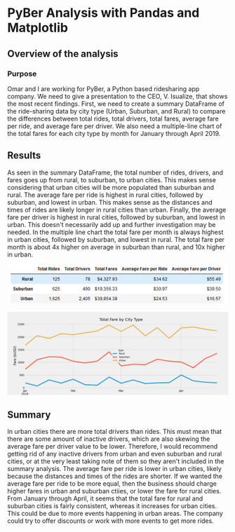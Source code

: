# PyBer Analysis with Pandas and Matplotlib

## Overview of the analysis

### Purpose

Omar and I are working for PyBer, a Python based ridesharing app company. We need to give a presentation to the CEO, V. Isualize, that shows the most recent findings. First, we need to create a summary DataFrame of the ride-sharing data by city type (Urban, Suburban, and Rural) to compare the differences between total rides, total drivers, total fares, average fare per ride, and average fare per driver. We also need a multiple-line chart of the total fares for each city type by month for January through April 2019. 

## Results

As seen in the summary DataFrame, the total number of rides, drivers, and fares goes up from rural, to suburban, to urban cities. This makes sense considering that urban cities will be more populated than suburban and rural. The average fare per ride is highest in rural cities, followed by suburban, and lowest in urban. This makes sense as the distances and times of rides are likely longer in rural cities than urban. Finally, the average fare per driver is highest in rural cities, followed by suburban, and lowest in urban. This doesn't necessarily add up and further investigation may be needed. In the multiple line chart the total fare per month is always highest in urban cities, followed by suburban, and lowest in rural. The total fare per month is about 4x higher on average in suburban than rural, and 10x higher in urban. 

![Summary Table](analysis/Summary_Table.png)

![Total Fare by City Type](analysis/PyBer_fare_summary.png)

## Summary 

In urban cities there are more total drivers than rides. This must mean that there are some amount of inactive drivers, which are also skewing the average fare per driver value to be lower. Therefore, I would recommend getting rid of any inactive drivers from urban and even suburban and rural cities, or at the very least taking note of them so they aren't included in the summary analysis. The average fare per ride is lower in urban cities, likely because the distances and times of the rides are shorter. If we wanted the average fare per ride to be more equal, then the business should charge higher fares in urban and suburban ctiies, or lower the fare for rural cities. From January through April, it seems that the total fare for rural and suburban cities is fairly consistent, whereas it increases for urban cities. This could be due to more events happening in urban areas. The company could try to offer discounts or work with more events to get more rides. 
